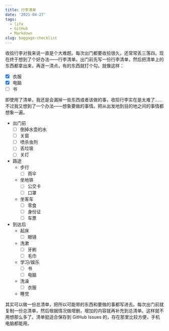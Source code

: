 ```yaml
---
title: 行李清单
date: '2021-04-27'
tags:
  - life
  - GitHub
  - Markdown
slug: baggage-checklist
---
```


收拾行李对我来说一直是个大难题。每次出门都要收拾很久，还常常丢三落四。现在终于想到了个好办法——行李清单。出门前先写一份行李清单，然后把清单上的东西都拿出来，再逐一清点，有的东西就打个勾。就像这样：

- [x] 衣服
- [x] 电脑
- [ ] 书

即使用了清单，我还是会漏掉一些东西或者该做的事，收拾行李实在是太难了……不过我又想到了一个办法——想象要做的事情。把从出发地到目的地之间的事情都想象一遍。

- 出门前
    - [ ] 倒掉水壶的水
    - [ ] 关窗
    - [ ] 喷杀虫剂
    - [ ] 丢垃圾
    - [ ] 关灯
- 路途
    - 步行
        - [ ] 雨伞
    - 坐地铁
        - [ ] 公交卡
        - [ ] 口罩
    - 坐客车
        - [ ] 零食
        - [ ] 身份证
        - [ ] 车票
- 到达后
    - 起床
        - [ ] 眼镜
    - 洗漱
        - [ ] 牙刷
        - [ ] 毛巾
    - 学习/娱乐
        - [ ] 书
        - [ ] 电脑
    - 洗澡
        - [ ] 衣服
    - 睡觉

其实可以做一份总清单，把所以可能带的东西和要做的事都写进去。每次出门前就复制一份总清单，然后根据情况做增删，增加的内容就再补充到总清单。这样就不用想那么多了。清单挺适合保存到 GitHub Issues 的，存在那里比较方便，手机电脑都能用。